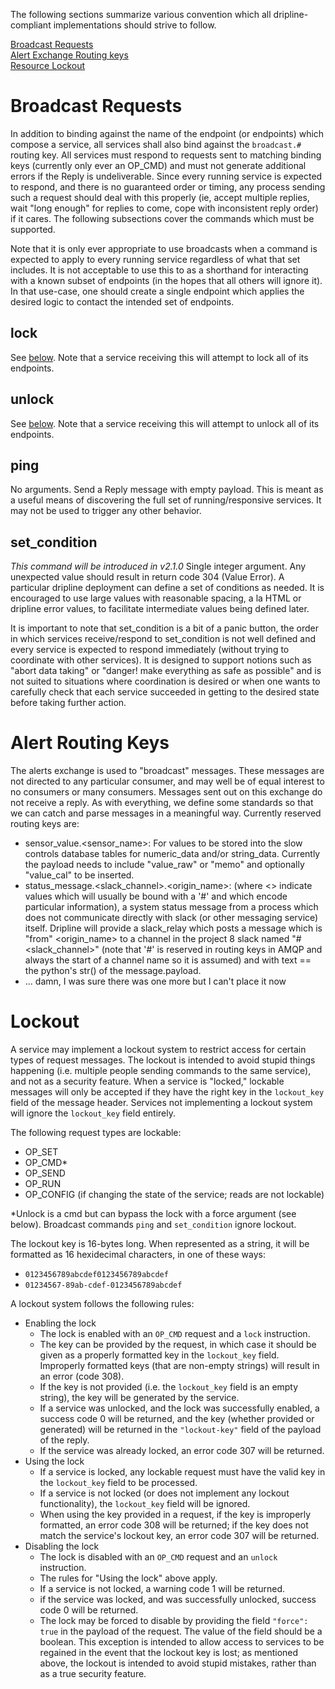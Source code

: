 The following sections summarize various convention which all dripline-compliant implementations should strive to follow.

[Broadcast Requests](#broadcast-requests)  
[Alert Exchange Routing keys](#alert-routing-keys)  
[Resource Lockout](#lockout)  


# Broadcast Requests

In addition to binding against the name of the endpoint (or endpoints) which compose a service, all services shall also bind against the `broadcast.#` routing key. All services must respond to requests sent to matching binding keys (currently only ever an OP_CMD) and must not generate additional errors if the Reply is undeliverable. Since every running service is expected to respond, and there is no guaranteed order or timing, any process sending such a request should deal with this properly (ie, accept multiple replies, wait "long enough" for replies to come, cope with inconsistent reply order) if it cares. The following subsections cover the commands which must be supported.

Note that it is only ever appropriate to use broadcasts when a command is expected to apply to every running service regardless of what that set includes. It is not acceptable to use this to as a shorthand for interacting with a known subset of endpoints (in the hopes that all others will ignore it). In that use-case, one should create a single endpoint which applies the desired logic to contact the intended set of endpoints.

## lock

See [below](#lockout). Note that a service receiving this will attempt to lock all of its endpoints.

## unlock
See [below](#lockout). Note that a service receiving this will attempt to unlock all of its endpoints.

## ping
No arguments. Send a Reply message with empty payload. This is meant as a useful means of discovering the full set of running/responsive services. It may not be used to trigger any other behavior.

## set_condition
_This command will be introduced in v2.1.0_
Single integer argument. Any unexpected value should result in return code 304 (Value Error). A particular dripline deployment can define a set of conditions as needed. It is encouraged to use large values with reasonable spacing, a la HTML or dripline error values, to facilitate intermediate values being defined later. 

It is important to note that set_condition is a bit of a panic button, the order in which services receive/respond to set_condition is not well defined and every service is expected to respond immediately (without trying to coordinate with other services). It is designed to support notions such as "abort data taking" or "danger! make everything as safe as possible" and is not suited to situations where coordination is desired or when one wants to carefully check that each service succeeded in getting to the desired state before taking further action.


# Alert Routing Keys

The alerts exchange is used to "broadcast" messages. These messages are not directed to any particular consumer, and may well be of equal interest to no consumers or many consumers. Messages sent out on this exchange do not receive a reply. As with everything, we define some standards so that we can catch and parse messages in a meaningful way. Currently reserved routing keys are:

* sensor_value.\<sensor_name\>: For values to be stored into the slow controls database tables for numeric_data and/or string_data. Currently the payload needs to include "value_raw" or "memo" and optionally "value_cal" to be inserted.  
* status_message.\<slack_channel\>.\<origin_name\>: (where \<\> indicate values which will usually be bound with a '#' and which encode particular information), a system status message from a process which does not communicate directly with slack (or other messaging service) itself. Dripline will provide a slack_relay which posts a message which is "from" <origin_name> to a channel in the project 8 slack named "#<slack_channel>" (note that '#' is reserved in routing keys in AMQP and always the start of a channel name so it is assumed) and with text == the python's str() of the message.payload.
* ... damn, I was sure there was one more but I can't place it now

# Lockout

A service may implement a lockout system to restrict access for certain types of request messages.  The lockout is intended to avoid stupid things happening (i.e. multiple people sending commands to the same service), and not as a security feature.  When a service is "locked," lockable messages will only be accepted if they have the right key in the ``lockout_key`` field of the message header.  Services not implementing a lockout system will ignore the ``lockout_key`` field entirely.

The following request types are lockable:
- OP_SET
- OP_CMD*
- OP_SEND
- OP_RUN
- OP_CONFIG (if changing the state of the service; reads are not lockable)

*Unlock is a cmd but can bypass the lock with a force argument (see below). Broadcast commands `ping` and `set_condition` ignore lockout.

The lockout key is 16-bytes long. When represented as a string, it will be formatted as 16 hexidecimal characters, in one of these ways:
- ``0123456789abcdef0123456789abcdef``
- ``01234567-89ab-cdef-0123456789abcdef``

A lockout system follows the following rules:
- Enabling the lock
  - The lock is enabled with an `OP_CMD` request and a `lock` instruction.
  - The key can be provided by the request, in which case it should be given as a properly formatted key in the `lockout_key` field.  Improperly formatted keys (that are non-empty strings) will result in an error (code 308).
  - If the key is not provided (i.e. the `lockout_key` field is an empty string), the key will be generated by the service.
  - If a service was unlocked, and the lock was successfully enabled, a success code 0 will be returned, and the key (whether provided or generated) will be returned in the `"lockout-key"` field of the payload of the reply.
  - If the service was already locked, an error code 307 will be returned.
- Using the lock
  - If a service is locked, any lockable request must have the valid key in the `lockout_key` field to be processed.
  - If a service is not locked (or does not implement any lockout functionality), the `lockout_key` field will be ignored.
  - When using the key provided in a request, if the key is improperly formatted, an error code 308 will be returned; if the key does not match the service's lockout key, an error code 307 will be returned.
- Disabling the lock
  - The lock is disabled with an `OP_CMD` request and an `unlock` instruction.
  - The rules for "Using the lock" above apply.
  - If a service is not locked, a warning code 1 will be returned.
  - if the service was locked, and was successfully unlocked, success code 0 will be returned.
  - The lock may be forced to disable by providing the field `"force": true` in the payload of the request. The value of the field should be a boolean.  This exception is intended to allow access to services to be regained in the event that the lockout key is lost; as mentioned above, the lockout is intended to avoid stupid mistakes, rather than as a true security feature.
